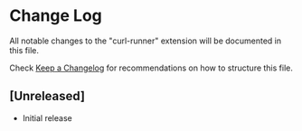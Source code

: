 # Change Log

All notable changes to the "curl-runner" extension will be documented in this file.

Check [Keep a Changelog](http://keepachangelog.com/) for recommendations on how to structure this file.

## [Unreleased]

- Initial release
